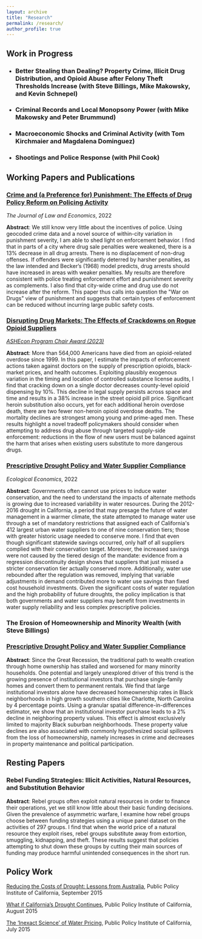 ```yaml
---
layout: archive
title: "Research"
permalink: /research/
author_profile: true
---
```


## Work in Progress

* ### Better Stealing than Dealing? Property Crime, Illicit Drug Distribution, and Opioid Abuse after Felony Theft Thresholds Increase (with Steve Billings, Mike Makowsky, and Kevin Schnepel)

* ### Criminal Records and Local Monopsony Power (with Mike Makowsky and Peter Brummund)
		
* ### Macroeconomic Shocks and Criminal Activity (with Tom Kirchmaier and Magdalena Dominguez)
		
* ### Shootings and Police Response (with Phil Cook)
		
## Working Papers and Publications
### [Crime and (a Preference for) Punishment: The Effects of Drug Policy Reform on Policing Activity](https://www.journals.uchicago.edu/doi/10.1086/721292)
*The Journal of Law and Economics*, 2022

**Abstract**: We still know very little about the incentives of police. Using geocoded crime data and a novel source of within-city variation in punishment severity, I am able to shed light on enforcement behavior. I find that in parts of a city where drug sale penalties were weakened, there is a 13% decrease in all drug arrests. There is no displacement of non-drug offenses. If offenders were significantly deterred by harsher penalties, as the law intended and Becker’s (1968) model predicts, drug arrests should have increased in areas with weaker penalties. My results are therefore consistent with police treating enforcement effort and punishment severity as complements. I also find that city-wide crime and drug use do not increase after the reform. This paper thus calls into question the "War on Drugs" view of punishment and suggests that certain types of enforcement can be reduced without incurring large public safety costs. 	

### [Disrupting Drug Markets: The Effects of Crackdowns on Rogue Opioid Suppliers](https://papers.ssrn.com/sol3/papers.cfm?abstract_id=4266020)
*[ASHEcon Program Chair Award (2023)](https://www.ashecon.org/2023-ashecon-program-chair-awards/)*

**Abstract**: More than 564,000 Americans have died from an opioid-related overdose since 1999. In this paper, I estimate the impacts of enforcement actions taken against doctors on the supply of prescription opioids, black-market prices, and health outcomes. Exploiting plausibly exogenous variation in the timing and location of controlled substance license audits, I find that cracking down on a single doctor decreases county-level opioid dispensing by 10%. This decline in legal supply persists across space and time and results in a 38% increase in the street opioid pill price. Significant heroin substitution also occurs, yet for each additional heroin overdose death, there are two fewer non-heroin opioid overdose deaths. The mortality declines are strongest among young and prime-aged men. These results highlight a novel tradeoff policymakers should consider when attempting to address drug abuse through targeted supply-side enforcement: reductions in the flow of new users must be balanced against the harm that arises when existing users substitute to more dangerous drugs. 

### [Prescriptive Drought Policy and Water Supplier Compliance](https://www.sciencedirect.com/science/article/pii/S092180092200091X?dgcid=author)
*Ecological Economics*, 2022

**Abstract**: Governments often cannot use prices to induce water conservation, and the need to understand the impacts of alternate methods is growing due to increased variability in water resources. During the 2012-2016 drought in California, a period that may presage the future of water management in a warmer climate, the state attempted to manage water use through a set of mandatory restrictions that assigned each of California's 412 largest urban water suppliers to one of nine conservation tiers; those with greater historic usage needed to conserve more. I find that even though significant statewide savings occurred, only half of all suppliers complied with their conservation target. Moreover, the increased savings were not caused by the tiered design of the mandate: evidence from a regression discontinuity design shows that suppliers that just missed a stricter conservation tier actually conserved more. Additionally, water use rebounded after the regulation was removed, implying that variable adjustments in demand contributed more to water use savings than fixed cost household investments. Given the significant costs of water regulation and the high probability of future droughts, the policy implication is that both governments and water suppliers may benefit from investments in water supply reliability and less complex prescriptive policies.

### The Erosion of Homeownership and Minority Wealth (with Steve Billings)
### [Prescriptive Drought Policy and Water Supplier Compliance](https://papers.ssrn.com/sol3/papers.cfm?abstract_id=4649479)

**Abstract**: Since the Great Recession, the traditional path to wealth creation through home ownership has stalled and worsened for many minority households. One potential and largely unexplored driver of this trend is the growing presence of institutional investors that purchase single-family homes and convert them to permanent rentals. We find that large institutional investors alone have decreased homeownership rates in Black neighborhoods in high growth southern cities like Charlotte, North Carolina by 4 percentage points. Using a granular spatial difference-in-differences estimator, we show that an institutional investor purchase leads to a 2% decline in neighboring property values. This effect is almost exclusively limited to majority Black suburban neighborhoods. These property value declines are also associated with commonly hypothesized social spillovers from the loss of homeownership, namely increases in crime and decreases in property maintenance and political participation. 


## Resting Papers

### Rebel Funding Strategies: Illicit Activities, Natural Resources, and Substitution Behavior 

**Abstract**: Rebel groups often exploit natural resources in order to finance their operations, yet we still know little about their basic funding decisions. Given the prevalence of asymmetric warfare, I examine how rebel groups choose between funding strategies using a unique panel dataset on the activities of 297 groups. I find that when the world price of a natural resource they exploit rises, rebel groups substitute away from extortion, smuggling, kidnapping, and theft. These results suggest that policies attempting to shut down these groups by cutting their main sources of funding may produce harmful unintended consequences in the short run.

## Policy Work

[Reducing the Costs of Drought: Lessons from Australia](https://www.ppic.org/blog/reducing-the-costs-of-drought-lessons-from-australia/), Public Policy Institute of California, September 2015

[What if California’s Drought Continues](https://www.ppic.org/content/pubs/report/R_815EHR.pdf), Public Policy Institute of California, August 2015

[The ‘Inexact Science’ of Water Pricing](https://www.ppic.org/blog/the-inexact-science-of-water-pricing/), Public Policy Institute of California, July 2015

